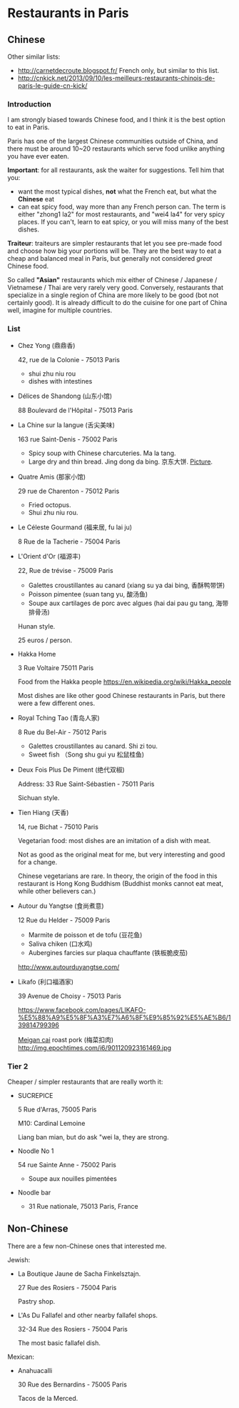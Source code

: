 # Restaurants in Paris

## Chinese

Other similar lists:

- <http://carnetdecroute.blogspot.fr/> French only, but similar to this list.
- <http://cnkick.net/2013/09/10/les-meilleurs-restaurants-chinois-de-paris-le-guide-cn-kick/>

### Introduction

I am strongly biased towards Chinese food, and I think it is the best option to eat in Paris.

Paris has one of the largest Chinese communities outside of China, and there must be around 10~20 restaurants which serve food unlike anything you have ever eaten.

**Important**: for all restaurants, ask the waiter for suggestions. Tell him that you:

- want the most typical dishes, **not** what the French eat, but what the **Chinese** eat
- can eat spicy food, way more than any French person can. The term is either "zhong1 la2" for most restaurants, and "wei4 la4" for very spicy places. If you can't, learn to eat spicy, or you will miss many of the best dishes.

**Traiteur**: traiteurs are simpler restaurants that let you see pre-made food and choose how big your portions will be. They are the best way to eat a cheap and balanced meal in Paris, but generally not considered *great* Chinese food.

So called **"Asian"** restaurants which mix either of Chinese / Japanese / Vietnamese / Thai are very rarely very good. Conversely, restaurants that specialize in a single region of China are more likely to be good (bot not certainly good). It is already difficult to do the cuisine for one part of China well, imagine for multiple countries.

### List

-   Chez Yong (鼎鼎香)

    42, rue de la Colonie - 75013 Paris

    - shui zhu niu rou
    - dishes with intestines

-   Délices de Shandong (山东小馆)

    88 Boulevard de l'Hôpital - 75013 Paris

-   La Chine sur la langue (舌尖美味)

    163 rue Saint-Denis - 75002 Paris

    - Spicy soup with Chinese charcuteries. Ma la tang.
    - Large dry and thin bread. Jing dong da bing. 京东大饼. [Picture](http://www.nipic.com/show/1/55/7885c266f22649ae.html).

-   Quatre Amis (那家小馆)

    29 rue de Charenton - 75012 Paris

    - Fried octopus.
    - Shui zhu niu rou.

-   Le Céleste Gourmand (福来居, fu lai ju)

    8 Rue de la Tacherie - 75004 Paris

-   L'Orient d'Or (福源丰)

    22, Rue de trévise - 75009 Paris

    - Galettes croustillantes au canard (xiang su ya dai bing, 香酥鸭带饼)
    - Poisson pimentee (suan tang yu, 酸汤鱼)
    - Soupe aux cartilages de porc avec algues (hai dai pau gu tang, 海带排骨汤)

    Hunan style.

    25 euros / person.

-   Hakka Home

    3 Rue Voltaire
    75011 Paris

    Food from the Hakka people <https://en.wikipedia.org/wiki/Hakka_people>

    Most dishes are like other good Chinese restaurants in Paris, but there were a few different ones.

-   Royal Tching Tao (青岛人家)

    8 Rue du Bel-Air - 75012 Paris

    - Galettes croustillantes au canard. Shi zi tou.
    - Sweet fish （Song shu gui yu 松鼠桂鱼)

-   Deux Fois Plus De Piment (绝代双椒)

    Address: 33 Rue Saint-Sébastien - 75011 Paris

    Sichuan style.

-   Tien Hiang (天香)

    14, rue Bichat - 75010 Paris

    Vegetarian food: most dishes are an imitation of a dish with meat.

    Not as good as the original meat for me, but very interesting and good for a change.

    Chinese vegetarians are rare. In theory, the origin of the food in this restaurant is Hong Kong Buddhism (Buddhist monks cannot eat meat, while other believers can.)

-   Autour du Yangtse (食尚煮意)

    12 Rue du Helder - 75009 Paris

    - Marmite de poisson et de tofu (豆花鱼)
    - Saliva chiken (口水鸡)
    - Aubergines farcies sur plaqua chauffante (铁板脆皮茄)

    <http://www.autourduyangtse.com/>

-   Likafo (利口福酒家)

    39 Avenue de Choisy - 75013 Paris

    <https://www.facebook.com/pages/LIKAFO-%E5%88%A9%E5%8F%A3%E7%A6%8F%E9%85%92%E5%AE%B6/139814799396>

    [Meigan cai](http://en.wikipedia.org/wiki/Meigan_cai) roast pork (梅菜扣肉) <http://img.epochtimes.com/i6/901120923161469.jpg>

### Tier 2

Cheaper / simpler restaurants that are really worth it:

-   SUCREPICE

    5 Rue d'Arras, 75005 Paris

    M10: Cardinal Lemoine

    Liang ban mian, but do ask "wei la, they are strong.

-   Noodle No 1

    54 rue Sainte Anne - 75002 Paris

    - Soupe aux nouilles pimentées

-   Noodle bar

    - 31 Rue nationale, 75013 Paris, France

## Non-Chinese

There are a few non-Chinese ones that interested me.

Jewish:

-   La Boutique Jaune de Sacha Finkelsztajn.

    27 Rue des Rosiers - 75004 Paris

    Pastry shop.

-   L'As Du Fallafel and other nearby fallafel shops.

    32-34 Rue des Rosiers - 75004 Paris

    The most basic fallafel dish.

Mexican:

-   Anahuacalli

    30 Rue des Bernardins - 75005 Paris

    Tacos de la Merced.
